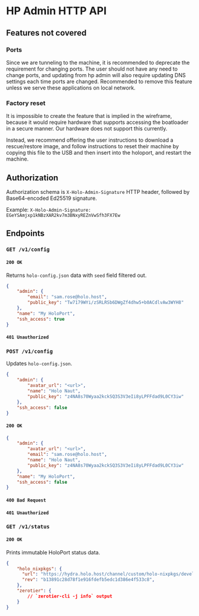 # HP Admin HTTP API

## Features not covered 

### Ports

Since we are tunneling to the machine, it is recommended to deprecate the
requirement for changing ports. The user should not have any need to change
ports, and updating from hp admin will also require updating DNS settings each
time ports are changed. Recommended to remove this feature unless we serve
these applications on local network.

### Factory reset

It is impossible to create the feature that is implied in the wireframe,
because it would require hardware that supports accessing the boatloader in a
secure manner. Our hardware does not support this currently.

Instead, we recommend offering the user instructions to download a
rescue/restore image, and follow instructions to reset their machine by copying
this file to the USB and then insert into the holoport, and restart the
machine.

## Authorization

Authorization schema is `X-Holo-Admin-Signature` HTTP header, followed by
Base64-encoded Ed25519 signature.

Example: `X-Holo-Admin-Signature: EGeYSAmjxp1kNBzXAR2kv7m3BNxyREZnVwSfh3FX7Ew`

## Endpoints

### `GET /v1/config`

#### `200 OK`

Returns `holo-config.json` data with `seed` field filtered out.

```json
{
    "admin": {
        "email": "sam.rose@holo.host",
        "public_key": "Tw7179WYi/zSRLRSb6DWgZf4dhw5+b0ACdlvAw3WYH8"
    },
    "name": "My HoloPort",
    "ssh_access": true
}
```

#### `401 Unauthorized`

### `POST /v1/config`

Updates `holo-config.json`.

```json
{
    "admin": {
        "avatar_url": "<url>",
        "name": "Holo Naut",
        "public_key": "z4NA8s70Wyaa2kckSQ3S3V3eIi8yLPFFdad9L0CY3iw"
    },
    "ssh_access": false
}
```

#### `200 OK`

```json
{
    "admin": {
        "avatar_url": "<url>",
        "email": "sam.rose@holo.host",
        "name": "Holo Naut",
        "public_key": "z4NA8s70Wyaa2kckSQ3S3V3eIi8yLPFFdad9L0CY3iw"
    },
    "name": "My HoloPort",
    "ssh_access": false
}
```

#### `400 Bad Request`
#### `401 Unauthorized`

### `GET /v1/status`

#### `200 OK`

Prints immutable HoloPort status data.

```json
{
    "holo_nixpkgs": {
      "url": "https://hydra.holo.host/channel/custom/holo-nixpkgs/develop/holo-nixpkgs",
      "rev": "b13891c28d78f1e916fdefb5edc1d386e4f533c8",
    },
    "zerotier": {
        // `zerotier-cli -j info` output
    }
}
